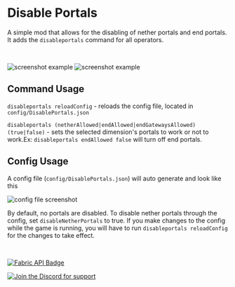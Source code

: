 # Disable Portals
A simple mod that allows for the disabling of nether portals
and end portals. It adds the `disableportals` command for all
operators.

<br>

![screenshot example][Ex disableEndPortals]
![screenshot example][Ex disableEndGateways]

## Command Usage
`disableportals reloadConfig` - reloads the config file, 
located in `config/DisablePortals.json`

`disableportals (netherAllowed|endAllowed|endGatewaysAllowed)
(true|false)` - sets the selected dimension's portals to work
or not to work.Ex: `disableportals endAllowed false` will
turn off end portals.


## Config Usage
A config file (`config/DisablePortals.json`) will auto 
generate and look like this

![config file screenshot][Config]

By default, no portals are disabled. To disable nether
portals through the config, set `disableNetherPortals` to 
true. If you make changes to the config while the game is
running, you will have to run `disableportals reloadConfig`
for the changes to take effect.

<br>

<!-- Badges -->
[![Fabric API Badge][Fabric API Badge]][Fabric API Download]

[![Join the Discord for support][Discord Badge]][Discord Invite]


<!-- Image URLs -->
[Ex disableEndPortals]: https://media.discordapp.net/attachments/819612740736778291/819730605943554048/unknown.png
[Ex disableEndGateways]: https://media.discordapp.net/attachments/819612740736778291/819735337240363028/image-1.png4.png
[Config]: https://media.discordapp.net/attachments/819612740736778291/819655485379837992/unknown.png

[Fabric API Badge]: https://i.imgur.com/HabVZJR.png
[Discord Badge]: https://discord.com/assets/cb48d2a8d4991281d7a6a95d2f58195e.svg

<!-- Hyperlink URLs -->
[Fabric API Download]: https://modrinth.com/mod/fabric-api
[Discord Invite]: https://discord.gg/D7TjNrArMw
